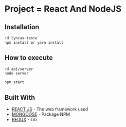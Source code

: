 # Project = React And NodeJS


## Installation

```sh
cd lyncas-teste
npm install or yarn install
```

## How to execute

```sh
cd api/server
node server
```
```sh
npm start
```

## Built With

* [REACT JS](https://reactjs.org/) - The web framework used
* [MONGOOSE](https://www.npmjs.com/package/mongoose) - Package NPM
* [REDUX](https://redux.js.org/) - Lib
